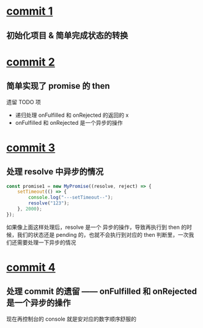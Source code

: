 # [commit 1](https://github.com/Felix-Prince/MyPromise/commit/dbe381baf4e1cc469c276a1fa6754eb4b356e8cc)

## 初始化项目 & 简单完成状态的转换

# [commit 2](https://github.com/Felix-Prince/MyPromise/commit/ce3a72c59d5b6b9053f0310073a455be7c0e62a5)

## 简单实现了 promise 的 then

遗留 TODO 项

-   递归处理 onFulfilled 和 onRejected 的返回的 x
-   onFulfilled 和 onRejected 是一个异步的操作

# [commit 3](https://github.com/Felix-Prince/MyPromise/commit/050f3553745bbe81d49fc4b5b19c998da3563625)

## 处理 resolve 中异步的情况

```js
const promise1 = new MyPromise((resolve, reject) => {
    setTimeout(() => {
        console.log("---setTimeout--");
        resolve("123");
    }, 2000);
});
```

如果像上面这样处理后，resolve 是一个 异步的操作，导致再执行到 then 的时候，我们的状态还是 pending 的，也就不会执行到对应的 then 判断里，一次我们还需要处理一下异步的情况

# [commit 4](https://github.com/Felix-Prince/MyPromise/commit/ac30c0bc71df0df16f0fd2f033b674c17633c8cc)

## 处理 commit 的遗留 —— onFulfilled 和 onRejected 是一个异步的操作

现在再控制台的 console 就是安对应的数字顺序舒服的

